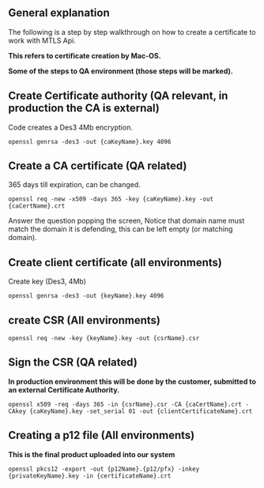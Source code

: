 ## General explanation
The following is a step by step walkthrough on how to create a certificate to work with MTLS Api.

**This refers to certificate creation by Mac-OS.**

**Some of the steps to QA environment (those steps will be marked).**

## Create Certificate authority (QA relevant, in production the CA is external)
Code creates a Des3 4Mb encryption.
```
openssl genrsa -des3 -out {caKeyName}.key 4096
```

## Create a CA certificate (QA related)
365 days till expiration, can be changed.

```
openssl req -new -x509 -days 365 -key {caKeyName}.key -out {caCertName}.crt
```

Answer the question popping the screen, Notice that domain name must match the domain it is defending, this can be left empty (or matching domain).

## Create client certificate (all environments)
Create key (Des3, 4Mb)
```
openssl genrsa -des3 -out {keyName}.key 4096
```

## create CSR (All environments)
```
openssl req -new -key {keyName}.key -out {csrName}.csr
```

## Sign the CSR (QA related)
**In production environment this will be done by the customer, submitted to an external Certificate Authority.**

```
openssl x509 -req -days 365 -in {csrName}.csr -CA {caCertName}.crt -CAkey {caKeyName}.key -set_serial 01 -out {clientCertificateName}.crt
```

## Creating a p12 file (All environments)
**This is the final product uploaded into our system**

```
openssl pkcs12 -export -out {p12Name}.{p12/pfx} -inkey {privateKeyName}.key -in {certificateName}.crt
```




